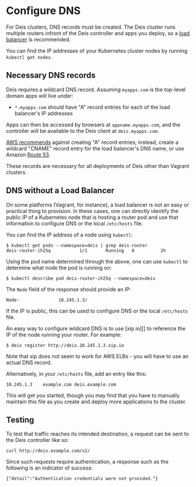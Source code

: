 # Configure DNS

For Deis clusters, DNS records must be created. The Deis cluster runs multiple routers infront of the Deis controller and apps you deploy, so a [load balancer][] is recommended.

You can find the IP addresses of your Kubernetes cluster nodes by
running `kubectl get nodes`.

## Necessary DNS records

Deis requires a wildcard DNS record. Assuming `myapps.com` is the top-level domain
apps will live under:

* `*.myapps.com` should have "A" record entries for each of the load balancer's IP addresses

Apps can then be accessed by browsers at `appname.myapps.com`, and the controller will be available to the Deis client at `deis.myapps.com`.

[AWS recommends][] against creating "A" record entries; instead, create a wildcard "CNAME" record entry for the load balancer's DNS name, or use Amazon [Route 53][].

These records are necessary for all deployments of Deis other than Vagrant clusters.

## DNS without a Load Balancer

On some platforms (Vagrant, for instance), a load balancer is not an easy or practical thing to
provision. In these cases, one can directly identify the public IP of a Kubernetes node that is
hosting a router pod and use that information to configure DNS or the local `/etc/hosts` file.

You can find the IP address of a node using `kubectl`:

```
$ kubectl get pods --namespace=deis | grep deis-router
deis-router-ih25q           1/1       Running   0          2h
```

Using the pod name determined through the above, one can
use `kubectl` to determine what node the pod is running on:

```
$ kubectl describe pod deis-router-ih25q --namespace=deis
```

The `Node` field of the response should provide an IP:

```
Node:				10.245.1.3/
```

If the IP is public, this can be used to configure DNS or the
local `/etc/hosts` file.

An easy way to configure wildcard DNS is to use [xip.io][] to reference the IP of the node running
your router. For example:

    $ deis register http://deis.10.245.1.3.xip.io

Note that xip does not seem to work for AWS ELBs - you will have to use an actual DNS record.

Alternatively, in your `/etc/hosts` file, add an entry like this:

```
10.245.1.3    example.com deis.example.com
```

This will get you started, though you may find that you have to manually maintain this file as you
create and deploy more applications to the cluster.

## Testing

To test that traffic reaches its intended destination, a request can be
sent to the Deis controller like so:

```
curl http://deis.example.com/v2/
```

Since such requests require authentication, a response such as
the following is an indicator of success:

```
{"detail":"Authentication credentials were not provided."}
```

[AWS recommends]: https://docs.aws.amazon.com/ElasticLoadBalancing/latest/DeveloperGuide/using-domain-names-with-elb.html
[load balancer]: configuring-load-balancers.md
[Route 53]: http://aws.amazon.com/route53/
[xip]: http://xip.io/
